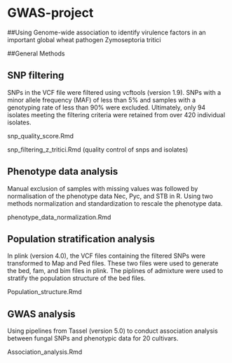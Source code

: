 # GWAS-project

##Using Genome-wide association to identify virulence factors in an important global wheat pathogen Zymoseptoria tritici


##General Methods

## SNP filtering

SNPs in the VCF file were filtered using vcftools (version 1.9). SNPs with a minor allele frequency (MAF) of less than 5% and samples with a genotyping rate of less than 90% were excluded. Ultimately, only 94 isolates meeting the filtering criteria were retained from over 420 individual isolates. 

snp_quality_score.Rmd

snp_filtering_z_tritici.Rmd   (quality control of snps and isolates)

## Phenotype data analysis

Manual exclusion of samples with missing values was followed by normalisation of the phenotype data Nec, Pyc, and STB in R. Using two methods normalization and standardization to rescale the phenotype data.

phenotype_data_normalization.Rmd

## Population stratification analysis

In plink (version 4.0), the VCF files containing the filtered SNPs were transformed to Map and Ped files. These two files were used to generate the bed, fam, and bim files in plink. The piplines of admixture were used to stratify the population structure of the bed files. 

Population_structure.Rmd

## GWAS analysis

Using pipelines from Tassel (version 5.0) to conduct association analysis between fungal SNPs and phenotypic data for 20 cultivars.

Association_analysis.Rmd
